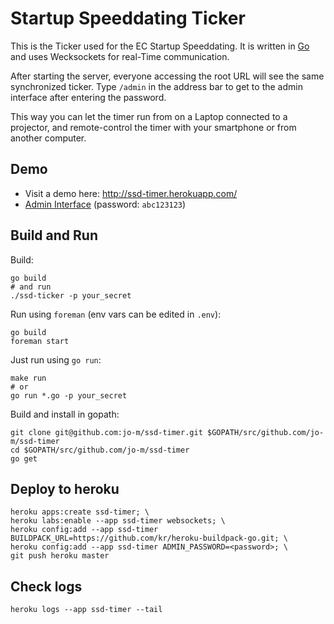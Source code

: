 # Startup Speeddating Ticker

This is the Ticker used for the EC Startup Speeddating.
It is written in [Go](http://golang.org/) and uses Wecksockets for real-Time communication.

After starting the server, everyone accessing the root URL will see the same synchronized ticker. Type `/admin` in the address bar to get to the admin interface after entering the password.

This way you can let the timer run from on a Laptop connected to a projector, and remote-control the timer with your smartphone or from another computer.

## Demo

* Visit a demo here: <http://ssd-timer.herokuapp.com/>
* [Admin Interface](http://ssd-timer.herokuapp.com/admin) (password: `abc123123`)

## Build and Run

Build:

    go build
    # and run
    ./ssd-ticker -p your_secret

Run using `foreman` (env vars can be edited in `.env`):

    go build
    foreman start

Just run using `go run`:

    make run
    # or
    go run *.go -p your_secret

Build and install in gopath:

    git clone git@github.com:jo-m/ssd-timer.git $GOPATH/src/github.com/jo-m/ssd-timer
    cd $GOPATH/src/github.com/jo-m/ssd-timer
    go get

## Deploy to heroku
    heroku apps:create ssd-timer; \
    heroku labs:enable --app ssd-timer websockets; \
    heroku config:add --app ssd-timer BUILDPACK_URL=https://github.com/kr/heroku-buildpack-go.git; \
    heroku config:add --app ssd-timer ADMIN_PASSWORD=<password>; \
    git push heroku master

## Check logs
    heroku logs --app ssd-timer --tail
